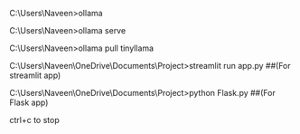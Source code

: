 C:\Users\Naveen>ollama

C:\Users\Naveen>ollama serve

C:\Users\Naveen>ollama pull tinyllama

C:\Users\Naveen\OneDrive\Documents\Project>streamlit run app.py ##(For streamlit app)

C:\Users\Naveen\OneDrive\Documents\Project>python Flask.py ##(For Flask app)

ctrl+c to stop
